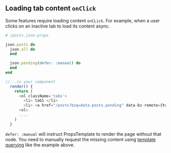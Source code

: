 ## Loading tab content `onClick`

Some features require loading content `onCLick`. For example, when a user clicks
on an inactive tab to load its content async.

```ruby
# /posts.json.props

json.posts do
  json.all do
  end

  json.pending(defer: :manual) do
  end
end
```

```javascript
//...in your component
  render() {
    return (
      <ol className='tabs'>
        <li> tab1 </li>
        <li> <a href="/posts?bzq=data.posts.pending" data-bz-remote={true}>tab2</a> </li>
      <ol>
      ....
    )
  }
```

`defer: :manual` will instruct PropsTemplate to render the page without that
node. You need to manually request the missing content using
[template querying][querying guide] like the example above.


[querying guide]: ../traversal-guide.md
